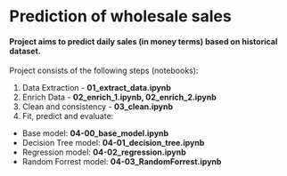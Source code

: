 # Prediction of wholesale sales
#### Project aims to predict daily sales (in money terms) based on historical dataset.

Project consists of the following steps (notebooks):

1. Data Extraction - __01_extract\_data.ipynb__
2. Enrich Data - __02\_enrich\_1.ipynb, 02\_enrich_2.ipynb__
3. Clean and consistency - __03\_clean.ipynb__
4. Fit, predict and evaluate:
  - Base model: __04-00\_base_model.ipynb__
  - Decision Tree model: __04-01_decision\_tree.ipynb__
  - Regression model: __04-02\_regression.ipynb__
  - Random Forrest model: __04-03\_RandomForrest.ipynb__



